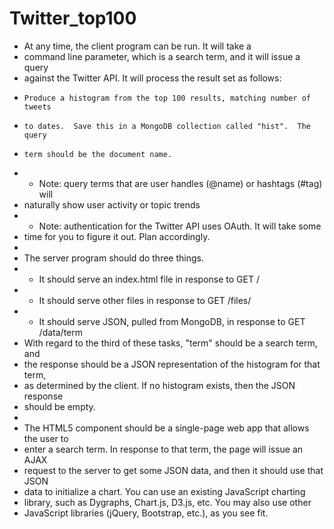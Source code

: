 # Twitter_top100
 * At any time, the client program can be run.  It will take a
 * command line parameter, which is a search term, and it will issue a query
 * against the Twitter API.  It will process the result set as follows:
 *     Produce a histogram from the top 100 results, matching number of tweets
 *     to dates.  Save this in a MongoDB collection called "hist".  The query
 *     term should be the document name.
 * - Note: query terms that are user handles (@name) or hashtags (#tag) will
 *   naturally show user activity or topic trends
 * - Note: authentication for the Twitter API uses OAuth.  It will take some
 *   time for you to figure it out.  Plan accordingly.
 *
 * The server program should do three things.
 *   - It should serve an index.html file in response to GET /
 *   - It should serve other files in response to GET /files/<filename>
 *   - It should serve JSON, pulled from MongoDB, in response to GET /data/term
 * With regard to the third of these tasks, "term" should be a search term, and
 * the response should be a JSON representation of the histogram for that term,
 * as determined by the client.  If no histogram exists, then the JSON response
 * should be empty.
 *
 * The HTML5 component should be a single-page web app that allows the user to
 * enter a search term.  In response to that term, the page will issue an AJAX
 * request to the server to get some JSON data, and then it should use that JSON
 * data to initialize a chart.  You can use an existing JavaScript charting
 * library, such as Dygraphs, Chart.js, D3.js, etc.  You may also use other
 * JavaScript libraries (jQuery, Bootstrap, etc.), as you see fit.
